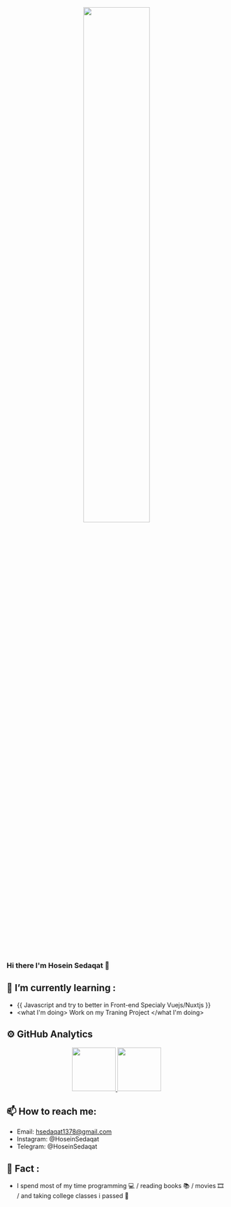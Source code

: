 <div align="center">
  <img width=55% src="https://i.imgur.com/8MupZHY.gif" />
</div>
  
<br> 

### Hi there I'm Hosein Sedaqat 👋

## 🌱 I’m currently learning :
 * {{ Javascript and try to better in Front-end Specialy Vuejs/Nuxtjs }}
 * <what I'm doing> Work on my Traning Project  </what I'm doing>

## ⚙️ GitHub Analytics
<p align="center">
  <a href="https://github.com/hsedaqat1378">
<img height="100em" src="https://github-readme-stats.vercel.app/api/top-langs/?username=hsedaqat1378&layout=compact&theme=material-palenight&langs_count=12" />
<img height="100em" src="https://github-readme-stats.vercel.app/api?username=hsedaqat1378&show_icons=true&include_all_commits=true&theme=material-palenight" />
  </a>
</p>
	
## 📫 How to reach me: 
* Email: hsedaqat1378@gmail.com 
* Instagram: @HoseinSedaqat
* Telegram: @HoseinSedaqat

## 🐠 Fact : 
* I spend most of my time programming 💻 / reading books 📚 / movies 🎞 / and taking college classes i passed 🤦‍ 


